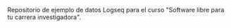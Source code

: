 Repositorio de ejemplo de datos Logseq para el curso "Software libre para tu carrera investigadora".
